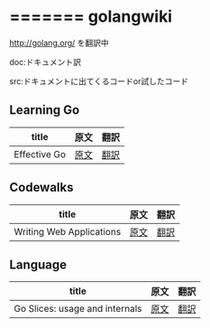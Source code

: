 =======
golangwiki
==========

http://golang.org/ を翻訳中

doc:ドキュメント訳


src:ドキュメントに出てくるコードor試したコード

## Learning Go
title | 原文 | 翻訳
------|-----|-----
Effective Go | [原文](http://golang.org/doc/effective_go.html) | [翻訳](https://github.com/kwmt/golangwiki/blob/master/doc/Documents/GoArticles/LearningGo/EffectiveGo.md)


## Codewalks
title | 原文 | 翻訳
------|-----|-----
Writing Web Applications | [原文](http://golang.org/doc/articles/wiki/) | [翻訳](https://github.com/kwmt/golangwiki/blob/master/doc/Documents/GoArticles/CodeWalks/WritingWebApplications.md)

## Language
title | 原文 | 翻訳
------|-----|-----
Go Slices: usage and internals | [原文](http://golang.org/doc/articles/slices_usage_and_internals.html) | [翻訳](https://github.com/kwmt/golangwiki/blob/master/doc/Documents/GoArticles/Language/GoSlices.md)
